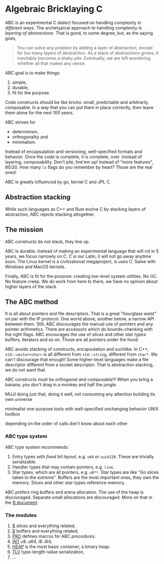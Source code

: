 #   Algebraic Bricklaying C

ABC is an experimental C dialect focused on handling complexity *in different ways*.
The archetypical approach to handling complexity is *layering of abstractions*.
That is good, to some degree, but, as the saying goes, 
 >  You can solve any problem by adding a layer of abstraction,
 >  except for too many layers of abstraction.
As a stack of abstractions grows, it inevitably becomes a shaky pile.
Eventually, we are left wondering whether all that makes any sense.

ABC goal is to make things:
 1. simple,
 2. durable,
 3. fit for the purpose.

Code constructs should be like bricks: small, predictable and arbitrarily composable.
In a way that you can put them in place correctly, then leave them alone for the next 100 years.

ABC strives for
  - determinism,
  - orthogonality and
  - minimalism.

Instead of encapsulation and versioning, well-specified formats and behavior.
Once the code is complete, it is complete, over.
Instead of layering, composability. Don't pile, line'em up!
Instead of "more features", 80/20. How many `ls` flags do you remember by heart?
Those are the real ones!

ABC is greatly influenced by go, kernel C and JPL C.

##  Abstraction stacking

While such languages as C++ and Rust evolve C by stacking
layers of abstraction, ABC rejects stacking altogether. 

##  The mission

ABC constructs 
do not stack, they line up.

ABC is durable. Instead of making an experimental language that
will rot in 5 years, we focus narrowly on C. C is our Latin, it
will not go away anytime soon. The Linux kernel is a civilizational
megaproject, is uses C. Same with Windows and MacOS kernels. 

Finally, ABC is fit for the purpose: creating low-level system
utilities. No GC. No feature creep. We do work from here to
there, we have no opinion about higher layers of the stack.

##  The ABC method

It is all about pointers and file descriptors.
That is a great "hourglass waist" on par with the IP protocol.
One world above, another below, a narrow API between them.
Still, ABC discourages the manual use of pointers and any pointer 
arithmetics. There are accessors which do bounds-checking with
the right flags. ABC encourages the use of *slices* and other
*star types*: buffers, iterators and so on. Those are all
pointers under the hood.

ABC avoids stacking of constructs, encapsulation and suchlike.
In C++, `std::vector<char>` is all different from `std::string`,
different from `char*`. We can't discourage that enough!
Some higher-level languages make a file descriptor different 
from a socket descriptor. That is abstraction stacking, we 
do not want that.

ABC constructs must be *orthogonal and composable*!!! When you 
bring a banana, you don't drag in a monkey and half the jungle.

MUJI
doing just that, doing it well, not consuming any attention
building its own universe


minimalist one-purpose tools with well-specified unchanging behavior
UNIX toolbox

depending on the order of calls 
don't know about each other

### ABC type system

ABC type system recommends:

 1. Entry types with *fixed bit layout*, e.g. `u64` or
    `uuid128`. These are trivially serializable.
 2. Handler types that may contain pointers, e.g. `line`.
 3. Star types, which are all pointers, e.g. `u8**`.
    Star types are like "Go slices taken to the extreme".
    Buffers are the most important ones, they own the memory.
    Slices and other star-types reference memory. 

ABC prefers ring buffers and arena allocation.
The use of the heap is discouraged. Separate small allocations
are discouraged.
More on that in the [B document][B].

[B]: ./B.md

### The modules

 1. [$](S.md) slices and everything related,
 2. [B](B.md) buffers and everything related,
 3. [PRO](PRO.md) defines macros for ABC *procedures*.
 4. [INT](INT.md) u8..u64, i8..i64,
 5. [HEAP](HEAP.md) is the most basic container, a binary heap.
 6. [TLV](TLV.md) type-length-value serialization,
 7. ...



